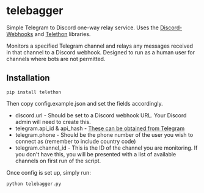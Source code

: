 # telebagger
Simple Telegram to Discord one-way relay service. Uses the [Discord-Webhooks](https://github.com/kyb3r/Discord-Hooks) and [Telethon](https://github.com/LonamiWebs/Telethon) libraries.

Monitors a specified Telegram channel and relays any messages received in that channel to a Discord webhook. Designed to run as a human user for channels where bots are not permitted.

## Installation
```
pip install telethon
```
Then copy config.example.json and set the fields accordingly.
* discord.url - Should be set to a Discord webhook URL. Your Discord admin will need to create this.
* telegram.api_id & api_hash - [These can be obtained from Telegram](https://core.telegram.org/api/obtaining_api_id)
* telegram.phone - Should be the phone number of the user you wish to connect as (remember to include country code)
* telegram.channel_id - This is the ID of the channel you are monitoring. If you don't have this, you will be presented with a list of available channels on first run of the script.

Once config is set up, simply run:
```
python telebagger.py
```